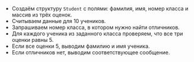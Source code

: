 - Создаём структуру `Student` с полями: фамилия, имя, номер класса и массив из трёх оценок.
- Считываем данные для 10 учеников.
- Запрашиваем номер класса, в котором нужно найти отличников.
- Для каждого ученика из заданного класса проверяем, что все три оценки равны 5.
- Если все оценки 5, выводим фамилию и имя ученика.
- Если отличников нет, выводим соответствующее сообщение.
